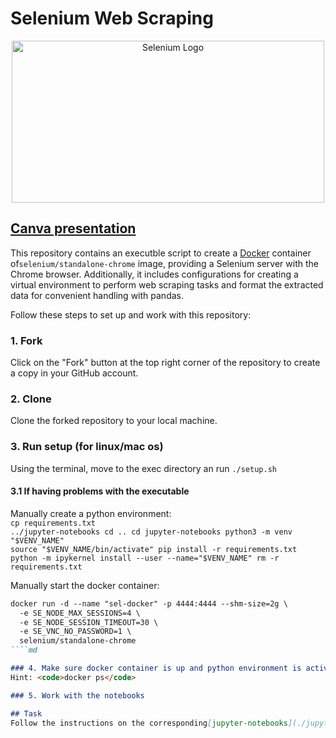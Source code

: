 # Selenium Web Scraping

<div align="center">
  <img src="https://upload.wikimedia.org/wikipedia/commons/9/9f/Selenium_logo.svg" alt="Selenium Logo" width="500" height="259">
</div>

## [Canva presentation](https://www.canva.com/design/DAF06xLeqlE/PidPzTXs1nAHa52RaZ9OJQ/view)

This repository contains an executble script to create a [Docker](https://www.docker.com/get-started/) container of`selenium/standalone-chrome` image, providing a Selenium server with the Chrome browser. Additionally, it includes configurations for creating a virtual environment to perform web scraping tasks and format the extracted data for convenient handling with pandas.


Follow these steps to set up and work with this repository:

### 1. Fork

Click on the "Fork" button at the top right corner of the repository to create a copy in your GitHub account.

### 2. Clone

Clone the forked repository to your local machine.

### 3. Run setup (for linux/mac os)
Using the terminal, move to the exec directory an run 
<code>./setup.sh</code>

#### 3.1 If having problems with the executable
Manually create a python environment:
<br>
<code>cp requirements.txt ../jupyter-notebooks
cd ..
cd jupyter-notebooks
python3 -m venv "$VENV_NAME"
source "$VENV_NAME/bin/activate"
pip install -r requirements.txt
python -m ipykernel install --user --name="$VENV_NAME"
rm -r requirements.txt</code>

Manually start the docker container:
<br>
````md
docker run -d --name "sel-docker" -p 4444:4444 --shm-size=2g \
  -e SE_NODE_MAX_SESSIONS=4 \
  -e SE_NODE_SESSION_TIMEOUT=30 \
  -e SE_VNC_NO_PASSWORD=1 \
  selenium/standalone-chrome
````md

### 4. Make sure docker container is up and python environment is active
Hint: <code>docker ps</code>

### 5. Work with the notebooks

## Task
Follow the instructions on the corresponding[jupyter-notebooks](./jupyter-notebooks/)
